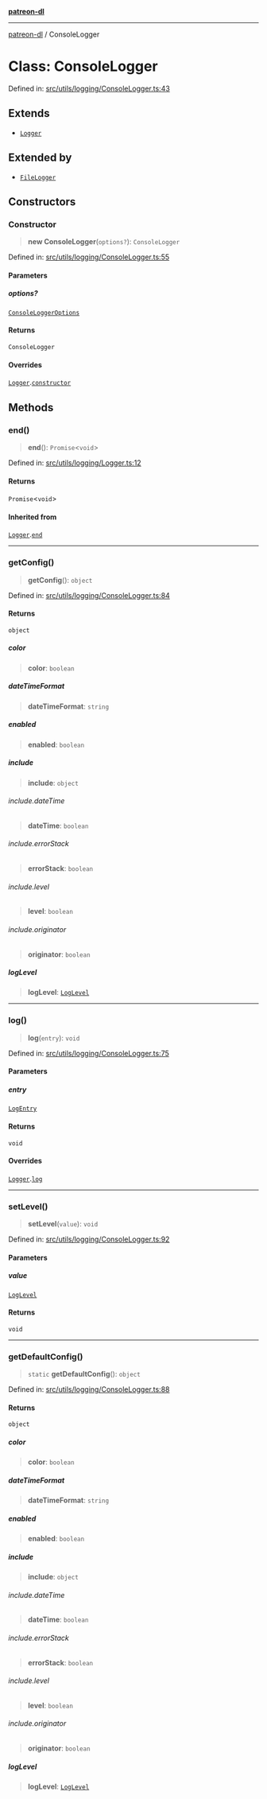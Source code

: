 [**patreon-dl**](../README.md)

***

[patreon-dl](../README.md) / ConsoleLogger

# Class: ConsoleLogger

Defined in: [src/utils/logging/ConsoleLogger.ts:43](https://github.com/patrickkfkan/patreon-dl/blob/564e431e409ad640819c7b5ad600451c2bd07930/src/utils/logging/ConsoleLogger.ts#L43)

## Extends

- [`Logger`](Logger.md)

## Extended by

- [`FileLogger`](FileLogger.md)

## Constructors

### Constructor

> **new ConsoleLogger**(`options?`): `ConsoleLogger`

Defined in: [src/utils/logging/ConsoleLogger.ts:55](https://github.com/patrickkfkan/patreon-dl/blob/564e431e409ad640819c7b5ad600451c2bd07930/src/utils/logging/ConsoleLogger.ts#L55)

#### Parameters

##### options?

[`ConsoleLoggerOptions`](../interfaces/ConsoleLoggerOptions.md)

#### Returns

`ConsoleLogger`

#### Overrides

[`Logger`](Logger.md).[`constructor`](Logger.md#constructor)

## Methods

### end()

> **end**(): `Promise`\<`void`\>

Defined in: [src/utils/logging/Logger.ts:12](https://github.com/patrickkfkan/patreon-dl/blob/564e431e409ad640819c7b5ad600451c2bd07930/src/utils/logging/Logger.ts#L12)

#### Returns

`Promise`\<`void`\>

#### Inherited from

[`Logger`](Logger.md).[`end`](Logger.md#end)

***

### getConfig()

> **getConfig**(): `object`

Defined in: [src/utils/logging/ConsoleLogger.ts:84](https://github.com/patrickkfkan/patreon-dl/blob/564e431e409ad640819c7b5ad600451c2bd07930/src/utils/logging/ConsoleLogger.ts#L84)

#### Returns

`object`

##### color

> **color**: `boolean`

##### dateTimeFormat

> **dateTimeFormat**: `string`

##### enabled

> **enabled**: `boolean`

##### include

> **include**: `object`

###### include.dateTime

> **dateTime**: `boolean`

###### include.errorStack

> **errorStack**: `boolean`

###### include.level

> **level**: `boolean`

###### include.originator

> **originator**: `boolean`

##### logLevel

> **logLevel**: [`LogLevel`](../type-aliases/LogLevel.md)

***

### log()

> **log**(`entry`): `void`

Defined in: [src/utils/logging/ConsoleLogger.ts:75](https://github.com/patrickkfkan/patreon-dl/blob/564e431e409ad640819c7b5ad600451c2bd07930/src/utils/logging/ConsoleLogger.ts#L75)

#### Parameters

##### entry

[`LogEntry`](../interfaces/LogEntry.md)

#### Returns

`void`

#### Overrides

[`Logger`](Logger.md).[`log`](Logger.md#log)

***

### setLevel()

> **setLevel**(`value`): `void`

Defined in: [src/utils/logging/ConsoleLogger.ts:92](https://github.com/patrickkfkan/patreon-dl/blob/564e431e409ad640819c7b5ad600451c2bd07930/src/utils/logging/ConsoleLogger.ts#L92)

#### Parameters

##### value

[`LogLevel`](../type-aliases/LogLevel.md)

#### Returns

`void`

***

### getDefaultConfig()

> `static` **getDefaultConfig**(): `object`

Defined in: [src/utils/logging/ConsoleLogger.ts:88](https://github.com/patrickkfkan/patreon-dl/blob/564e431e409ad640819c7b5ad600451c2bd07930/src/utils/logging/ConsoleLogger.ts#L88)

#### Returns

`object`

##### color

> **color**: `boolean`

##### dateTimeFormat

> **dateTimeFormat**: `string`

##### enabled

> **enabled**: `boolean`

##### include

> **include**: `object`

###### include.dateTime

> **dateTime**: `boolean`

###### include.errorStack

> **errorStack**: `boolean`

###### include.level

> **level**: `boolean`

###### include.originator

> **originator**: `boolean`

##### logLevel

> **logLevel**: [`LogLevel`](../type-aliases/LogLevel.md)
